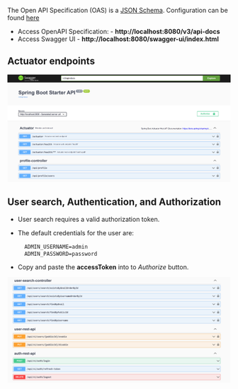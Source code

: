 The Open API Specification (OAS) is a [JSON Schema](https://json-schema.org/).
Configuration can be found [here](/org/dwasa/config/OpenApi30Config.java)

* Access OpenAPI Specification: - **http://localhost:8080/v3/api-docs**
* Access Swagger UI - **http://localhost:8080/swagger-ui/index.html**

## Actuator endpoints

![img.png](images/swagger-actuator-endpoint.png)

## User search, Authentication, and Authorization

* User search requires a valid authorization token.
* The default credentials for the user are:

        ADMIN_USERNAME=admin
        ADMIN_PASSWORD=password

* Copy and paste the **accessToken** into to *Authorize* button.

![img_1.png](images/swagger-user-search-and-auth.png)

